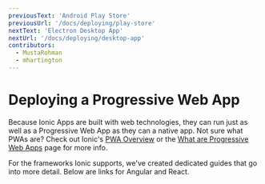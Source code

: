 ```yaml
---
previousText: 'Android Play Store'
previousUrl: '/docs/deploying/play-store'
nextText: 'Electron Desktop App'
nextUrl: '/docs/deploying/desktop-app'
contributors:
  - MustaRohman
  - mhartington
---
```


# Deploying a Progressive Web App

Because Ionic Apps are built with web technologies, they can run just as well as a Progressive Web App as they can a native app. Not sure what PWAs are? Check out Ionic's <a href="https://ionicframework.com/pwa" target="_blank">PWA Overview</a> or the <a href="/docs/core-concepts/what-are-progressive-web-apps">What are Progressive Web Apps</a> page for more info.

For the frameworks Ionic supports, we've created dedicated guides that go into more detail. Below are links for Angular and React.

<docs-cards>
  <docs-card header="Angular" href="/docs/angular/pwa" img="/docs/assets/img/frameworks/angular.svg" alt="angular logo"></docs-card>
  <docs-card header="React" href="/docs/react/pwa" img="/docs/assets/img/frameworks/react.svg" alt="react logo"></docs-card>
</docs-cards>
